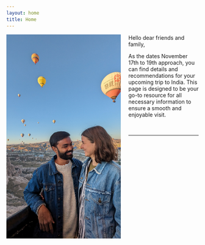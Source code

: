 ```yaml
---
layout: home
title: Home
---
```

<img src="img/PXL_20230913_035201957.jpg" alt="Imke and Parichay" align="left" width="300" style="margin-right: 20px"/>

Hello dear friends and family,

As the dates November 17th to 19th approach, you can find details and recommendations for your upcoming trip to India. This page is designed to be your go-to resource for all necessary information to ensure a smooth and enjoyable visit.

&nbsp;

-------------------------
&nbsp;
&nbsp;
&nbsp;
&nbsp;
